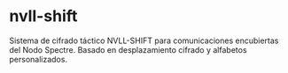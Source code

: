 # nvll-shift
Sistema de cifrado táctico NVLL-SHIFT para comunicaciones encubiertas del Nodo Spectre. Basado en desplazamiento cifrado y alfabetos personalizados.
